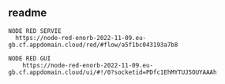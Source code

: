 ## readme
    
    
    NODE RED SERVIE
      https://node-red-enorb-2022-11-09.eu-gb.cf.appdomain.cloud/red/#flow/a5f1bc043193a7b8
      
    NODE RED GUI
        https://node-red-enorb-2022-11-09.eu-gb.cf.appdomain.cloud/ui/#!/0?socketid=PDfc1EhMYTUJ5OUYAAAh
